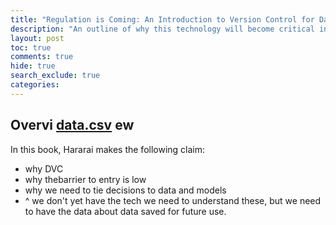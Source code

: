 ```yaml
---
title: "Regulation is Coming: An Introduction to Version Control for Data"
description: "An outline of why this technology will become critical in the coming years"
layout: post
toc: true
comments: true
hide: true
search_exclude: true
categories:
---
```


## Overvi [data.csv](../../../../.Trash/data.csv) ew

In this book, Hararai makes the following claim: 



- why DVC
- why thebarrier to entry is low
- why we need to tie decisions to data and models
- ^ we don't yet have the tech we need to understand these, but we need to have the data about data saved for future use.